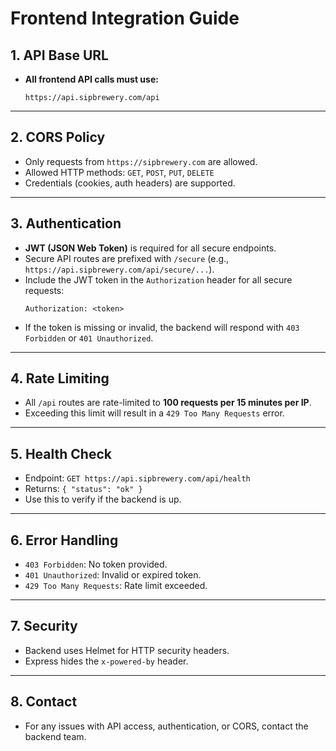 # Frontend Integration Guide

## 1. API Base URL
- **All frontend API calls must use:**
  
  `https://api.sipbrewery.com/api`

---

## 2. CORS Policy
- Only requests from `https://sipbrewery.com` are allowed.
- Allowed HTTP methods: `GET`, `POST`, `PUT`, `DELETE`
- Credentials (cookies, auth headers) are supported.

---

## 3. Authentication
- **JWT (JSON Web Token)** is required for all secure endpoints.
- Secure API routes are prefixed with `/secure` (e.g., `https://api.sipbrewery.com/api/secure/...`).
- Include the JWT token in the `Authorization` header for all secure requests:
  ```
  Authorization: <token>
  ```
- If the token is missing or invalid, the backend will respond with `403 Forbidden` or `401 Unauthorized`.

---

## 4. Rate Limiting
- All `/api` routes are rate-limited to **100 requests per 15 minutes per IP**.
- Exceeding this limit will result in a `429 Too Many Requests` error.

---

## 5. Health Check
- Endpoint: `GET https://api.sipbrewery.com/api/health`
- Returns: `{ "status": "ok" }`
- Use this to verify if the backend is up.

---

## 6. Error Handling
- `403 Forbidden`: No token provided.
- `401 Unauthorized`: Invalid or expired token.
- `429 Too Many Requests`: Rate limit exceeded.

---

## 7. Security
- Backend uses Helmet for HTTP security headers.
- Express hides the `x-powered-by` header.

---

## 8. Contact
- For any issues with API access, authentication, or CORS, contact the backend team. 